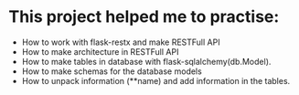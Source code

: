 # This project helped me to practise:

* How to work with flask-restx and make RESTFull API
* How to make architecture in RESTFull API
* How to make tables in database with flask-sqlalchemy(db.Model).
* How to make schemas for the database models
* How to unpack information (**name) and add information in the tables.

